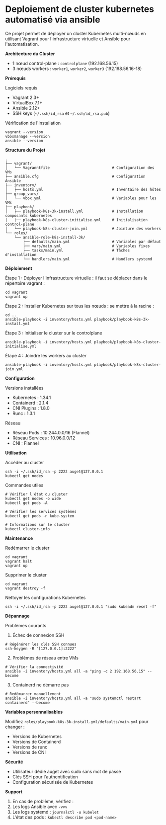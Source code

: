 <strong>Deploiement de cluster kubernetes automatisé via ansible</strong>
=========

Ce projet permet de déployer un cluster Kubernetes multi-nœuds en utilisant Vagrant pour l'infrastructure virtuelle et Ansible pour l'automatisation.

**Architecture du Cluster**

- 1 nœud control-plane : ```controlplane``` (192.168.56.15)
- 3 nœuds workers : ```worker1```, ```worker2```, ```worker3``` (192.168.56.16-18)

**Prérequis**

Logiciels requis

- Vagrant 2.3+
- VirtualBox 7.1+
- Ansible 2.12+
- SSH keys (```~/.ssh/id_rsa``` et ```~/.ssh/id_rsa.pub```)

Vérification de l'installation

```
vagrant --version
vboxmanage --version
ansible --version
```

**Structure du Projet**

```
.
├── vagrant/
│   └── Vagranntfile                            # Configuration des VMs
├── ansible.cfg                                 # Configuration Ansible
├── inventory/
│   ├── hosts.yml                               # Inventaire des hôtes
├── group_vars/
│   └── vbox.yml                                # Variables pour les VMs
├── playbook/
│   ├── playbook-k8s-3k-install.yml             # Installation composants kubernetes
│   ├── playbook-k8s-cluster-initialise.yml     # Initialisation control-plane
│   └── playbook-k8s-cluster-join.yml           # Jointure des workers
└── roles/
    └── ansible-role-k8s-install-3k/
        ├── defaults/main.yml                   # Variables par défaut
        ├── vars/main.yml                       # Variables fixes
        ├── tasks/main.yml                      # Tâches d'installation
        └── handlers/main.yml                   # Handlers systemd
```

**Déploiement**

Étape 1 : Déployer l'infrastructure virtuelle : il faut se déplacer dans le répertoire vagrant : 

```
cd vagrant
vagrant up
```

Étape 2 : Installer Kubernetes sur tous les nœuds : se mettre à la racine :

```
cd ..
ansible-playbook -i inventory/hosts.yml playbook/playbook-k8s-3k-install.yml 
```

Étape 3 : Initialiser le cluster sur le controlplane

```
ansible-playbook -i inventory/hosts.yml playbook/playbook-k8s-cluster-initialise.yml 
```

Étape 4 : Joindre les workers au cluster

```
ansible-playbook -i inventory/hosts.yml playbook/playbook-k8s-cluster-join.yml
```

**Configuration**

Versions installées
- Kubernetes : 1.34.1
- Containerd : 2.1.4
- CNI Plugins : 1.8.0
- Runc : 1.3.1

Réseau
- Réseau Pods : 10.244.0.0/16 (Flannel)
- Réseau Services : 10.96.0.0/12
- CNI : Flannel

**Utilisation**

Accéder au cluster

```
ssh -i ~/.ssh/id_rsa -p 2222 auget@127.0.0.1
kubectl get nodes
```

Commandes utiles

```
# Vérifier l'état du cluster
kubectl get nodes -o wide
kubectl get pods -A

# Vérifier les services systèmes
kubectl get pods -n kube-system

# Informations sur le cluster
kubectl cluster-info
```

**Maintenance**

Redémarrer le cluster

```
cd vagrant
vagrant halt
vagrant up
```

Supprimer le cluster

```
cd vagrant
vagrant destroy -f
```

Nettoyer les configurations Kubernetes

```
ssh -i ~/.ssh/id_rsa -p 2222 auget@127.0.0.1 "sudo kubeadm reset -f"
```

**Dépannage**

Problèmes courants
1. Échec de connexion SSH

```
# Régénérer les clés SSH connues
ssh-keygen -R "[127.0.0.1]:2222"
```

2. Problèmes de réseau entre VMs

```
# Vérifier la connectivité
ansible -i inventory/hosts.yml all -a "ping -c 2 192.168.56.15" --become
```

3. Containerd ne démarre pas

```
# Redémarrer manuellement
ansible -i inventory/hosts.yml all -a "sudo systemctl restart containerd" --become
```

**Variables personnalisables**

Modifiez ```roles/playbook-k8s-3k-install.yml/defaults/main.yml``` pour changer :
- Versions de Kubernetes
- Versions de Containerd
- Versions de runc
- Versions de CNI

**Sécurité**

- Utilisateur dédié auget avec sudo sans mot de passe
- Clés SSH pour l'authentification
- Configuration sécurisée de Kubernetes

**Support**

1. En cas de problème, vérifiez :
2. Les logs Ansible avec ```-vvv```
3. Les logs systemd : ```journalctl -u kubelet```
4. L'état des pods : ```kubectl describe pod <pod-name>```